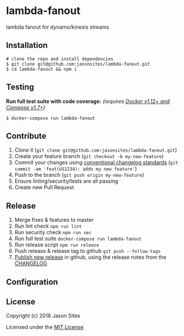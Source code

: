 # lambda-fanout
lambda fanout for dynamo/kinesis streams

## Installation
```shell
# clone the repo and install dependencies
$ git clone git@github.com:jasonsites/lambda-fanout.git
$ cd lambda-fanout && npm i
```

## Testing
**Run full test suite with code coverage:** *(requires [Docker v1.12+ and Compose v1.7+](https://store.docker.com/search?type=edition&offering=community))*
```shell
$ docker-compose run lambda-fanout
```

## Contribute
1. Clone it (`git clone git@github.com:jasonsites/lambda-fanout.git`)
1. Create your feature branch (`git checkout -b my-new-feature`)
1. Commit your changes using [conventional changelog standards](https://github.com/bcoe/conventional-changelog-standard/blob/master/convention.md) (`git commit -am 'feat(US1234): adds my new feature'`)
1. Push to the branch (`git push origin my-new-feature`)
1. Ensure linting/security/tests are all passing
1. Create new Pull Request

## Release
1. Merge fixes & features to master
1. Run lint check `npm run lint`
1. Run security check `npm run sec`
1. Run full test suite `docker-compose run lambda-fanout`
1. Run release script `npm run release`
1. Push release & release tag to github `git push --follow-tags`
1. [Publish new release](https://help.github.com/articles/creating-releases/) in github, using the release notes from the [CHANGELOG](./CHANGELOG.md)

## Configuration

## License
Copyright (c) 2018 Jason Sites

Licensed under the [MIT License](LICENSE.md)
